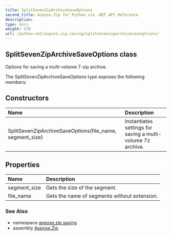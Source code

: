 ```yaml
---
title: SplitSevenZipArchiveSaveOptions
second_title: Aspose.Zip for Python via .NET API Reference
description: 
type: docs
weight: 270
url: /python-net/aspose.zip.saving/splitsevenziparchivesaveoptions/
---
```


## SplitSevenZipArchiveSaveOptions class

Options for saving a multi-volume 7-zip archive.

The SplitSevenZipArchiveSaveOptions type exposes the following members:
## Constructors
| Name | Description |
| :- | :- |
|SplitSevenZipArchiveSaveOptions(file_name, segment_size)|Instantiates settings for saving a multi-volume 7z archive.|
## Properties
| Name | Description |
| :- | :- |
|segment_size|Gets the size of the segment.|
|file_name|Gets the name of segments without extension.|

### See Also

* namespace [aspose.zip.saving](/zip/python-net/aspose.zip.saving/)
* assembly [Aspose.Zip](/zip/python-net/)

